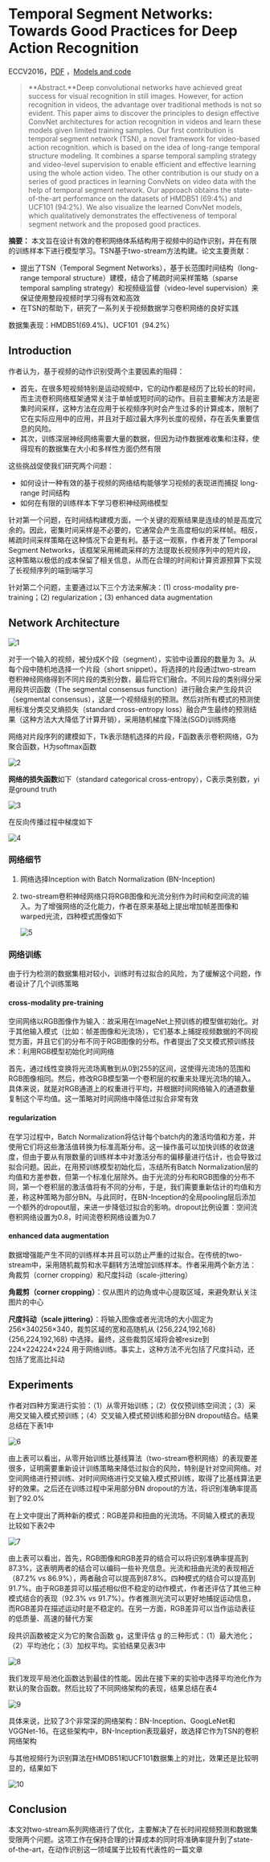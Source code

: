 # Temporal Segment Networks: Towards Good Practices for Deep Action Recognition

ECCV2016，[PDF](https://arxiv.org/abs/1608.00859v1) ，[Models and code](https://github.com/yjxiong/temporal-segment-networks)

> **Abstract.**Deep convolutional networks have achieved great success for visual recognition in still images. However, for action recognition in videos, the advantage over traditional methods is not so evident. This paper aims to discover the principles to design effective ConvNet architectures for action recognition in videos and learn these models given limited training samples. Our first contribution is temporal segment network (TSN), a novel framework for video-based action recognition. which is based on the idea of long-range temporal structure modeling. It combines a sparse temporal sampling strategy and video-level supervision to enable efficient and effective learning using the whole action video. The other contribution is our study on a series of good practices in learning ConvNets on video data with the help of temporal segment network. Our approach obtains the state-of-the-art performance on the datasets of HMDB51 (69:4%) and UCF101 (94:2%). We also visualize the learned ConvNet models, which qualitatively demonstrates the effectiveness of temporal segment network and the proposed good practices.

**摘要：** 本文旨在设计有效的卷积网络体系结构用于视频中的动作识别，并在有限的训练样本下进行模型学习。TSN基于two-stream方法构建。论文主要贡献：

* 提出了TSN（Temporal Segment Networks），基于长范围时间结构（long-range temporal structure）建模，结合了稀疏时间采样策略（sparse temporal sampling strategy）和视频级监督（video-level supervision）来保证使用整段视频时学习得有效和高效
* 在TSN的帮助下，研究了一系列关于视频数据学习卷积网络的良好实践

数据集表现：HMDB51(69.4%)、UCF101（94.2%）

## Introduction

作者认为，基于视频的动作识别受两个主要因素的阻碍：

* 首先，在很多短视频特别是运动视频中，它的动作都是经历了比较长的时间，而主流卷积网络框架通常关注于单帧或短时间的动作。目前主要解决方法是密集时间采样，这种方法在应用于长视频序列时会产生过多的计算成本，限制了它在实际应用中的应用，并且对于超过最大序列长度的视频，存在丢失重要信息的风险。
* 其次，训练深层神经网络需要大量的数据，但因为动作数据难收集和注释，使得现有的数据集在大小和多样性方面仍然有限

这些挑战促使我们研究两个问题：

* 如何设计一种有效的基于视频的网络结构能够学习视频的表现进而捕捉 long-range 时间结构
* 如何在有限的训练样本下学习卷积神经网络模型

针对第一个问题，在时间结构建模方面，一个关键的观察结果是连续的帧是高度冗余的。因此，密集时间采样是不必要的，它通常会产生高度相似的采样帧。相反，稀疏时间采样策略在这种情况下会更有利。基于这一观察，作者开发了Temporal Segment Networks，该框架采用稀疏采样的方法提取长视频序列中的短片段，这种策略以极低的成本保留了相关信息，从而在合理的时间和计算资源预算下实现了长视频序列的端到端学习

针对第二个问题，主要通过以下三个方法来解决：(1) cross-modality pre-training；(2) regularization；(3) enhanced data augmentation

## Network Architecture

![1](image\TSN\1.png)

对于一个输入的视频，被分成K个段（segment），实验中设置段的数量为 3。从每个段中随机地选择一个片段（short snippet）。将选择的片段通过two-stream卷积神经网络得到不同片段的类别分数，最后将它们融合。不同片段的类别得分采用段共识函数（The segmental consensus function）进行融合来产生段共识（segmental consensus），这是一个视频级别的预测。然后对所有模式的预测使用标准分类交叉熵损失（standard cross-entropy loss）融合产生最终的预测结果（这种方法大大降低了计算开销），采用随机梯度下降法(SGD)训练网络

网络对片段序列的建模如下，Tk表示随机选择的片段，F函数表示卷积网络，G为聚合函数，H为softmax函数

![2](image\TSN\2.png)

**网络的损失函数**如下（standard categorical cross-entropy），C表示类别数，yi是ground truth

![3](image\TSN\3.png)

在反向传播过程中梯度如下

![4](image\TSN\4.png)

### 网络细节

1. 网络选择Inception with Batch Normalization (BN-Inception)

2. two-stream卷积神经网络只将RGB图像和光流分别作为时间和空间流的输入。为了增强网络的泛化能力，作者在原来基础上提出增加帧差图像和warped光流，四种模式图像如下

   ![5](image\TSN\5.png)

### 网络训练

由于行为检测的数据集相对较小，训练时有过拟合的风险，为了缓解这个问题，作者设计了几个训练策略

#### cross-modality pre-training

空间网络以RGB图像作为输入：故采用在ImageNet上预训练的模型做初始化。对于其他输入模式（比如：帧差图像和光流场），它们基本上捕捉视频数据的不同视觉方面，并且它们的分布不同于RGB图像的分布。作者提出了交叉模式预训练技术：利用RGB模型初始化时间网络

首先，通过线性变换将光流场离散到从0到255的区间，这使得光流场的范围和RGB图像相同。然后，修改RGB模型第一个卷积层的权重来处理光流场的输入。具体来说，就是对RGB通道上的权重进行平均，并根据时间网络输入的通道数量复制这个平均值。这一策略对时间网络中降低过拟合非常有效

#### regularization

在学习过程中，Batch Normalization将估计每个batch内的激活均值和方差，并使用它们将这些激活值转换为标准高斯分布。这一操作虽可以加快训练的收敛速度，但由于要从有限数量的训练样本中对激活分布的偏移量进行估计，也会导致过拟合问题。因此，在用预训练模型初始化后，冻结所有Batch Normalization层的均值和方差参数，但第一个标准化层除外。由于光流的分布和RGB图像的分布不同，第一个卷积层的激活值将有不同的分布，于是，我们需要重新估计的均值和方差，称这种策略为部分BN。与此同时，在BN-Inception的全局pooling层后添加一个额外的dropout层，来进一步降低过拟合的影响。dropout比例设置：空间流卷积网络设置为0.8，时间流卷积网络设置为0.7

#### enhanced data augmentation

数据增强能产生不同的训练样本并且可以防止严重的过拟合。在传统的two-stream中，采用随机裁剪和水平翻转方法增加训练样本。作者采用两个新方法：角裁剪（corner cropping）和尺度抖动（scale-jittering）

**角裁剪（corner cropping）**：仅从图片的边角或中心提取区域，来避免默认关注图片的中心

**尺度抖动（scale jittering）**：将输入图像或者光流场的大小固定为 256×340256×340，裁剪区域的宽和高随机从 {256,224,192,168}{256,224,192,168} 中选择。最终，这些裁剪区域将会被resize到 224×224224×224 用于网络训练。事实上，这种方法不光包括了尺度抖动，还包括了宽高比抖动

## Experiments

作者对四种方案进行实验：（1）从零开始训练；（2）仅仅预训练空间流；（3）采用交叉输入模式预训练；（4）交叉输入模式预训练和部分BN dropout结合。结果总结在下表1中

![6](image\TSN\6.png)

由上表可以看出，从零开始训练比基线算法（two-stream卷积网络）的表现要差很多，证明需要重新设计训练策略来降低过拟合的风险，特别是针对空间网络。对空间网络进行预训练、对时间网络进行交叉输入模式预训练，取得了比基线算法更好的效果。之后还在训练过程中采用部分BN dropout的方法，将识别准确率提高到了92.0%



在上文中提出了两种新的模式：RGB差异和扭曲的光流场。不同输入模式的表现比较如下表2中

![7](image\TSN\7.png)

由上表可以看出，首先，RGB图像和RGB差异的结合可以将识别准确率提高到87.3%，这表明两者的结合可以编码一些补充信息。光流和扭曲光流的表现相近（87.2% vs 86.9%），两者融合可以提高到87.8%。四种模式的结合可以提高到91.7%。由于RGB差异可以描述相似但不稳定的动作模式，作者还评估了其他三种模式结合的表现（92.3% vs 91.7%）。作者推测光流可以更好地捕捉运动信息，而RGB差异在描述运动时是不稳定的。在另一方面，RGB差异可以当作运动表征的低质量、高速的替代方案



段共识函数被定义为它的聚合函数 g，这里评估 g 的三种形式：（1）最大池化；（2）平均池化；（3）加权平均。实验结果见表3中

![8](image\TSN\8.png)

我们发现平局池化函数达到最佳的性能。因此在接下来的实验中选择平均池化作为默认的聚合函数。然后比较了不同网络架构的表现，结果总结在表4

![9](image\TSN\9.png)

具体来说，比较了3个非常深的网络架构：BN-Inception、GoogLeNet和VGGNet-16。在这些架构中，BN-Inception表现最好，故选择它作为TSN的卷积网络架构



与其他视频行为识别算法在HMDB51和UCF101数据集上的对比，效果还是比较明显的，结果如下

![10](image\TSN\10.png)

## Conclusion

本文对two-stream系列网络进行了优化，主要解决了在长时间视频预测和数据集受限两个问题。这项工作在保持合理的计算成本的同时将准确率提升到了state-of-the-art，在动作识别这一领域属于比较有代表性的一篇文章
